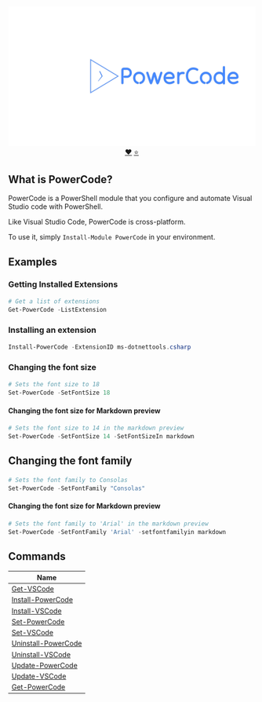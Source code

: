 <div align='center'>
<img src='Assets/PowerCode@1080p.png' alt='PowerCode' />
<br/>
<a href='https://github.com/sponsors/StartAutomating'>❤️</a>
<a href='https://github.com/StartAutomating/PowerCode/stargazers'>⭐</a>
</div>

## What is PowerCode?

PowerCode is a PowerShell module that you configure and automate Visual Studio code with PowerShell.

Like Visual Studio Code, PowerCode is cross-platform.

To use it, simply `Install-Module PowerCode` in your environment.

## Examples

### Getting Installed Extensions

~~~PowerShell
# Get a list of extensions
Get-PowerCode -ListExtension 
~~~

### Installing an extension

~~~PowerShell
Install-PowerCode -ExtensionID ms-dotnettools.csharp
~~~

### Changing the font size

~~~PowerShell
# Sets the font size to 18
Set-PowerCode -SetFontSize 18 
~~~

#### Changing the font size for Markdown preview

~~~PowerShell
# Sets the font size to 14 in the markdown preview
Set-PowerCode -SetFontSize 14 -SetFontSizeIn markdown
~~~

## Changing the font family

~~~PowerShell
# Sets the font family to Consolas
Set-PowerCode -SetFontFamily "Consolas"
~~~

#### Changing the font size for Markdown preview

~~~PowerShell
# Sets the font family to 'Arial' in the markdown preview
Set-PowerCode -SetFontFamily 'Arial' -setfontfamilyin markdown
~~~

## Commands


|Name                                              |
|--------------------------------------------------|
|[Get-VSCode](docs/Get-VSCode.md)                  |
|[Install-PowerCode](docs/Install-PowerCode.md)    |
|[Install-VSCode](docs/Install-VSCode.md)          |
|[Set-PowerCode](docs/Set-PowerCode.md)            |
|[Set-VSCode](docs/Set-VSCode.md)                  |
|[Uninstall-PowerCode](docs/Uninstall-PowerCode.md)|
|[Uninstall-VSCode](docs/Uninstall-VSCode.md)      |
|[Update-PowerCode](docs/Update-PowerCode.md)      |
|[Update-VSCode](docs/Update-VSCode.md)            |
|[Get-PowerCode](docs/Get-PowerCode.md)            |


